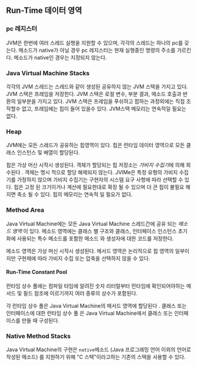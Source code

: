 ## Run-Time 데이터 영역

### pc 레지스터

JVM은 한번에 여러 스레드 실행을 지원할 수 있으며, 각각의 스레드는 하나의 pc를 갖는다.  메소드가 native가 아닐 경우 pc 레지스터는 현재 실행중인 명령의 주소를 가르킨다. 메소드가 native인 경우는 지정되지 않는다.

### Java Virtual Machine Stacks

각각의 JVM 스레드는 스레드와 같이 생성된 공유하지 않는 JVM 스택을 가지고 있다. JVM 스택은 프레임을 저장한다. JVM 스택은 로컬 변수, 부분 결과, 메소드 호출과 반환의 일부분을 가지고 있다. JVM 스택은 프레임을 푸쉬하고 팝하는 과정외에는 직접 조작할수 없고, 프레임에는 힙이 들어 있을수 있다. JVM스택 메모리는 연속적일 필요는 없다.

### Heap

JVM에는 모든 스레드가 공유하는 힙영역이 있다. 힙은 런타임 데이터 영역으로 모든 클래스 인스턴스 및 배열이 할당된다.

힙은 가상 머신 시작시 생성된다. 객체가 할당되는 힙 저장소는 *가비지 수집기*에 의해 회수된다 . 객체는 명시 적으로 할당 해제되지 않는다. JVlMe은 특정 유형의 가비지 수집기를 가정하지 않으며  가비지 수집기는 구현자의 시스템 요구 사항에 따라 선택할 수 있다. 힙은 고정 된 크기이거나 계산에 필요한대로 확장 될 수 있으며 더 큰 힙이 불필요 해지면 축소 될 수 있다. 힙의 메모리는 연속적 일 필요가 없다.

### Method Area

Java Virtual Machine에는 모든 Java Virtual Machine 스레드간에 공유 되는 *메소드 영역* 이 있다. 메소드 영역에는 클래스 별 구조와 클래스, 인터페이스 인스턴스 초기화에 사용되는 특수 메소드를 포함한 메소드 와 생성자에 대한 코드를 저장한다.

메소드 영역은 가상 머신 시작시 생성된다. 메서드 영역은 논리적으로 힙 영역의 일부이지만 구현체에 따라 가비지 수집 또는 압축을 선택하지 않을 수 있다.

#### Run-Time Constant Pool

런타임 상수 풀에는 컴파일 타임에 알려진 숫자 리터럴부터 런타임에 확인되어야하는 메서드 및 필드 참조에 이르기까지 여러 종류의 상수가 포함된다. 

각 런타임 상수 풀은 Java Virtual Machine의 메서드 영역에 할당된다 . 클래스 또는 인터페이스에 대한 런타임 상수 풀 은 Java Virtual Machine에서 클래스 또는 인터페이스를 만들 때 구성된다.

### Native Method Stacks

Java Virtual Machine의 구현은 `native`메소드 (Java 프로그래밍 언어 이외의 언어로 작성된 메소드) 를 지원하기 위해  "C 스택"이라고하는 기존의 스택을 사용할 수 있다.